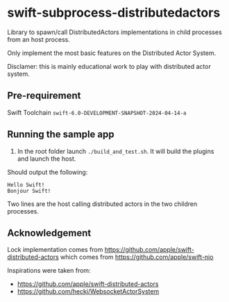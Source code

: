 # swift-subprocess-distributedactors

Library to spawn/call DistributedActors implementations in child processes from an host process.

Only implement the most basic features on the Distributed Actor System.

Disclamer: this is mainly educational work to play with distributed actor system.

## Pre-requirement

Swift Toolchain `swift-6.0-DEVELOPMENT-SNAPSHOT-2024-04-14-a`

## Running the sample app

1. In the root folder launch `./build_and_test.sh`. It will build the plugins and launch the host.

Should output the following:

```
Hello Swift!
Bonjour Swift!
```

Two lines are the host calling distributed actors in the two children processes.

## Acknowledgement
Lock implementation comes from https://github.com/apple/swift-distributed-actors which comes from https://github.com/apple/swift-nio

Inspirations were taken from:
- https://github.com/apple/swift-distributed-actors
- https://github.com/heckj/WebsocketActorSystem
